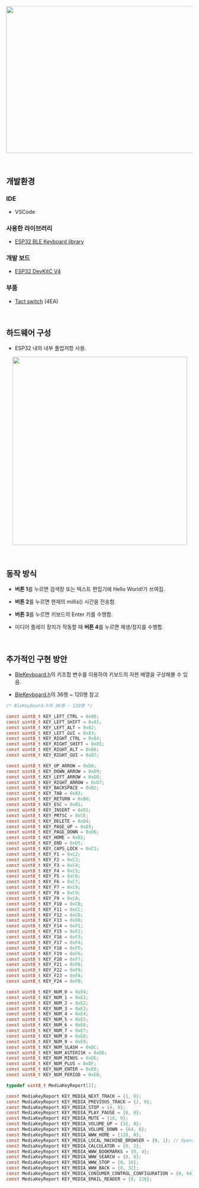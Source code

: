 <br>
<p align="center">
   <img src="https://user-images.githubusercontent.com/70312248/170040286-51f45a65-da3a-4816-b337-e60f95593177.png" width="874" height="395"/>  
</p> 
<br>

## 개발환경
### IDE
* VSCode 

### 사용한 라이브러리
* [ESP32 BLE Keyboard library](https://github.com/T-vK/ESP32-BLE-Keyboard)

### 개발 보드
* [ESP32 DevKitC V4](https://docs.espressif.com/projects/esp-idf/en/latest/esp32/hw-reference/esp32/get-started-devkitc.html) 

### 부품
* [Tact switch](https://www.devicemart.co.kr/goods/view?no=2206) (4EA)

<br>

## 하드웨어 구성

* ESP32 내의 내부 풀업저항 사용.

<p align="center">
   <img src="https://user-images.githubusercontent.com/70312248/170076108-758a5f89-eb14-4784-a859-ca3225a7b141.png" width="471" height="507"/>  
</p>
<br>

                                                                                                                                      
## 동작 방식

* **버튼 1**를 누르면 검색창 또는 텍스트 편집기에 Hello World!가 쓰여짐.

* **버튼 2**를 누르면 현재의 millis() 시간을 전송함.

* **버튼 3**를 누르면 키보드의 Enter 키를 수행함.

* 미디어 플레이 장치가 작동할 때 **버튼 4**를 누르면 재생/정지를 수행함.
                                                                                                                                    
<br>                                                                                                                                                                    

## 추가적인 구현 방안

* [BleKeyboard.h](https://github.com/T-vK/ESP32-BLE-Keyboard/blob/master/BleKeyboard.h)의 키조합 변수를 이용하여 키보드의 자판 배열을 구성해볼 수 있음.

* [BleKeyboard.h](https://github.com/T-vK/ESP32-BLE-Keyboard/blob/master/BleKeyboard.h)의 36행 ~ 120행 참고
```C
/* BleKeyboard.h의 36행 ~ 120행 */

const uint8_t KEY_LEFT_CTRL = 0x80;
const uint8_t KEY_LEFT_SHIFT = 0x81;
const uint8_t KEY_LEFT_ALT = 0x82;
const uint8_t KEY_LEFT_GUI = 0x83;
const uint8_t KEY_RIGHT_CTRL = 0x84;
const uint8_t KEY_RIGHT_SHIFT = 0x85;
const uint8_t KEY_RIGHT_ALT = 0x86;
const uint8_t KEY_RIGHT_GUI = 0x87;

const uint8_t KEY_UP_ARROW = 0xDA;
const uint8_t KEY_DOWN_ARROW = 0xD9;
const uint8_t KEY_LEFT_ARROW = 0xD8;
const uint8_t KEY_RIGHT_ARROW = 0xD7;
const uint8_t KEY_BACKSPACE = 0xB2;
const uint8_t KEY_TAB = 0xB3;
const uint8_t KEY_RETURN = 0xB0;
const uint8_t KEY_ESC = 0xB1;
const uint8_t KEY_INSERT = 0xD1;
const uint8_t KEY_PRTSC = 0xCE;
const uint8_t KEY_DELETE = 0xD4;
const uint8_t KEY_PAGE_UP = 0xD3;
const uint8_t KEY_PAGE_DOWN = 0xD6;
const uint8_t KEY_HOME = 0xD2;
const uint8_t KEY_END = 0xD5;
const uint8_t KEY_CAPS_LOCK = 0xC1;
const uint8_t KEY_F1 = 0xC2;
const uint8_t KEY_F2 = 0xC3;
const uint8_t KEY_F3 = 0xC4;
const uint8_t KEY_F4 = 0xC5;
const uint8_t KEY_F5 = 0xC6;
const uint8_t KEY_F6 = 0xC7;
const uint8_t KEY_F7 = 0xC8;
const uint8_t KEY_F8 = 0xC9;
const uint8_t KEY_F9 = 0xCA;
const uint8_t KEY_F10 = 0xCB;
const uint8_t KEY_F11 = 0xCC;
const uint8_t KEY_F12 = 0xCD;
const uint8_t KEY_F13 = 0xF0;
const uint8_t KEY_F14 = 0xF1;
const uint8_t KEY_F15 = 0xF2;
const uint8_t KEY_F16 = 0xF3;
const uint8_t KEY_F17 = 0xF4;
const uint8_t KEY_F18 = 0xF5;
const uint8_t KEY_F19 = 0xF6;
const uint8_t KEY_F20 = 0xF7;
const uint8_t KEY_F21 = 0xF8;
const uint8_t KEY_F22 = 0xF9;
const uint8_t KEY_F23 = 0xFA;
const uint8_t KEY_F24 = 0xFB;

const uint8_t KEY_NUM_0 = 0xEA;
const uint8_t KEY_NUM_1 = 0xE1;
const uint8_t KEY_NUM_2 = 0xE2;
const uint8_t KEY_NUM_3 = 0xE3;
const uint8_t KEY_NUM_4 = 0xE4;
const uint8_t KEY_NUM_5 = 0xE5;
const uint8_t KEY_NUM_6 = 0xE6;
const uint8_t KEY_NUM_7 = 0xE7;
const uint8_t KEY_NUM_8 = 0xE8;
const uint8_t KEY_NUM_9 = 0xE9;
const uint8_t KEY_NUM_SLASH = 0xDC;
const uint8_t KEY_NUM_ASTERISK = 0xDD;
const uint8_t KEY_NUM_MINUS = 0xDE;
const uint8_t KEY_NUM_PLUS = 0xDF;
const uint8_t KEY_NUM_ENTER = 0xE0;
const uint8_t KEY_NUM_PERIOD = 0xEB;

typedef uint8_t MediaKeyReport[2];

const MediaKeyReport KEY_MEDIA_NEXT_TRACK = {1, 0};
const MediaKeyReport KEY_MEDIA_PREVIOUS_TRACK = {2, 0};
const MediaKeyReport KEY_MEDIA_STOP = {4, 0};
const MediaKeyReport KEY_MEDIA_PLAY_PAUSE = {8, 0};
const MediaKeyReport KEY_MEDIA_MUTE = {16, 0};
const MediaKeyReport KEY_MEDIA_VOLUME_UP = {32, 0};
const MediaKeyReport KEY_MEDIA_VOLUME_DOWN = {64, 0};
const MediaKeyReport KEY_MEDIA_WWW_HOME = {128, 0};
const MediaKeyReport KEY_MEDIA_LOCAL_MACHINE_BROWSER = {0, 1}; // Opens "My Computer" on Windows
const MediaKeyReport KEY_MEDIA_CALCULATOR = {0, 2};
const MediaKeyReport KEY_MEDIA_WWW_BOOKMARKS = {0, 4};
const MediaKeyReport KEY_MEDIA_WWW_SEARCH = {0, 8};
const MediaKeyReport KEY_MEDIA_WWW_STOP = {0, 16};
const MediaKeyReport KEY_MEDIA_WWW_BACK = {0, 32};
const MediaKeyReport KEY_MEDIA_CONSUMER_CONTROL_CONFIGURATION = {0, 64}; // Media Selection
const MediaKeyReport KEY_MEDIA_EMAIL_READER = {0, 128};
```
